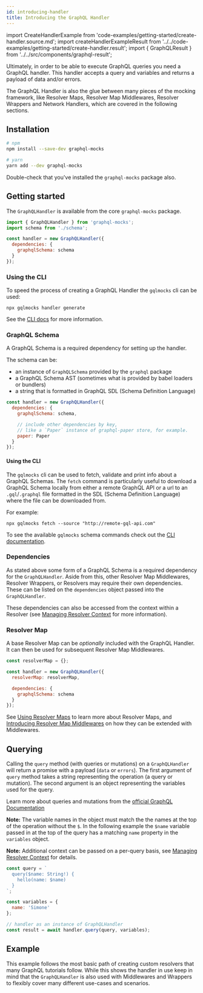 ```yaml
---
id: introducing-handler
title: Introducing the GraphQL Handler
---
```


import CreateHandlerExample from 'code-examples/getting-started/create-handler.source.md';
import createHandlerExampleResult from '../../code-examples/getting-started/create-handler.result';
import { GraphQLResult } from '../../src/components/graphql-result';

Ultimately, in order to be able to execute GraphQL queries you need a GraphQL handler. This handler accepts a query and variables and returns a payload of data and/or errors.

The GraphQL Handler is also the glue between many pieces of the mocking framework, like Resolver Maps, Resolver Map Middlewares, Resolver Wrappers and Network Handlers, which are covered in the following sections.

## Installation

```bash
# npm
npm install --save-dev graphql-mocks

# yarn
yarn add --dev graphql-mocks
```

Double-check that you've installed the `graphql-mocks` package also.

## Getting started

The `GraphQLHandler` is available from the core `graphql-mocks` package.

```js
import { GraphQLHandler } from 'graphql-mocks';
import schema from './schema';

const handler = new GraphQLHandler({
  dependencies: {
    graphqlSchema: schema
  }
});
```

### Using the CLI

To speed the process of creating a GraphQL Handler the `gqlmocks` cli can be used:

```
npx gqlmocks handler generate
```

See the [CLI docs](/docs/cli/commands#gqlmocks-handler-generate) for more information.
### GraphQL Schema

A GraphQL Schema is a required dependency for setting up the handler.

The schema can be:
- an instance of `GraphQLSchema` provided by the `graphql` package
- a GraphQL Schema AST (sometimes what is provided by babel loaders or bundlers)
- a string that is formatted in GraphQL SDL (Schema Definition Language)

```js
const handler = new GraphQLHandler({
  dependencies: {
    graphqlSchema: schema,

    // include other dependencies by key,
    // like a `Paper` instance of graphql-paper store, for example.
    paper: Paper
  }
});
```
#### Using the CLI

The `gqlmocks` cli can be used to fetch, validate and print info about a GraphQL Schemas. The `fetch` command is particularly useful to download a GraphQL Schema locally from either a remote GraphQL API or a url to an `.gql`/`.graphql` file formatted in the SDL (Schema Definition Language) where the file can be downloaded from.

For example:
```
npx gqlmocks fetch --source "http://remote-gql-api.com"
```

To see the available `gqlmocks` schema commands check out the [CLI documentation](/docs/cli/commands#gqlmocks-schema-fetch).

### Dependencies

As stated above some form of a GraphQL Schema is a required dependency for the `GraphQLHandler`. Aside from this, other Resolver Map Middlewares, Resolver Wrappers, or Resolvers may require their own dependencies. These can be listed on the `dependencies` object passed into the `GraphQLHandler`.

These dependencies can also be accessed from the context within a Resolver (see [Managing Resolver Context](/docs/guides/managing-context#dependencies) for more information).

### Resolver Map

A base Resolver Map can be *optionally* included with the GraphQL Handler. It can then be used for subsequent Resolver Map Middlewares.

```js
const resolverMap = {};

const handler = new GraphQLHandler({
  resolverMap: resolverMap,

  dependencies: {
    graphqlSchema: schema
  }
});
```

See [Using Resolver Maps](/docs/resolver-map/using-resolver-maps) to learn more about Resolver Maps, and [Introducing Resolver Map Middlewares](/docs/resolver-map/introducing-middlewares) on how they can be extended with Middlewares.

## Querying

Calling the `query` method (with queries or mutations) on a `GraphQLHandler` will return a promise with a payload (`data` or `errors`). The first argument of `query` method takes a string representing the operation (a query or mutation). The second argument is an object representing the variables used for the query.

Learn more about queries and mutations from the [official GraphQL Documentation](https://graphql.org/learn/queries/)

**Note:** The variable names in the object must match the the names at the top of the operation without the `$`. In the following example the `$name` variable passed in at the top of the query has a matching `name` property in the `variables` object.

**Note:** Additional context can be passed on a per-query basis, see [Managing Resolver Context](/docs/guides/managing-context) for details.

```js
const query = `
  query($name: String!) {
    hello(name: $name)
  }
`;

const variables = {
  name: 'Simone'
};

// handler as an instance of GraphQLHandler
const result = await handler.query(query, variables);
```

## Example

This example follows the most basic path of creating custom resolvers that many GraphQL tutorials follow. While this shows the handler in use keep in mind that the `GraphQLHandler` is also used with Middlewares and Wrappers to flexibly cover many different use-cases and scenarios.

<CreateHandlerExample />
<GraphQLResult result={createHandlerExampleResult} />
